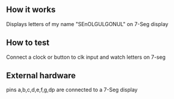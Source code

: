 <!---

This file is used to generate your project datasheet. Please fill in the information below and delete any unused
sections.

You can also include images in this folder and reference them in the markdown. Each image must be less than
512 kb in size, and the combined size of all images must be less than 1 MB.
-->

## How it works

Displays letters of my name "SEnOLGULGONUL" on 7-Seg display

## How to test

Connect a clock or button to clk input and watch letters on 7-seg

## External hardware

pins a,b,c,d,e,f,g,dp are connected to a 7-Seg display
